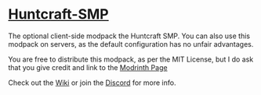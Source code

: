 # [Huntcraft-SMP](https://modrinth.com/modpack/huntcraft)

The optional client-side modpack the Huntcraft SMP.  You can also use this modpack on servers, as the default configuration has no unfair advantages.<br>

You are free to distribute this modpack, as per the MIT License, but I do ask that you give credit and link to the [Modrinth Page]()

Check out the [Wiki](https://github.com/LuciusofLegend/Huntcraft-Client/wiki) or join the [Discord](https://discord.gg/MyxagkAe) for more info.

